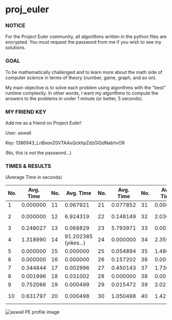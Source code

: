 # proj_euler

### NOTICE
For the Project Euler community, all algorithms written in the python files are encrypted.
You must request the password from me if you wish to see my solutions.

### GOAL
To be mathematically challenged and to learn more about the math side of computer science
in terms of theory (number, game, graph, and so on). 

My main objective is to solve each problem using algorithms with the "best" runtime complexity.
In other words, I want my algorithms to compute the answers to the problems in under 1 minute (or better, 5 seconds).

### MY FRIEND KEY
Add me as a friend on Project Euler!  

User: aswall  

Key: 1386943_LnBxonZ0VTAAxQckhpZdzGlQdNabhvO9 

(No, this is not the password...)


### TIMES & RESULTS
(Average Time in seconds)


| No. | Avg. Time | No. | Avg. Time | No. | Avg. Time | No. | Avg. Time | No. | Avg. Time | No. | Avg. Time | No. | Avg. Time |
| --- | ---| --- | ---| --- | ---   | --- | ---- | --- | --- | --- | --- | --- | ---|
|1|0.000000|11|0.067921|21|0.077852|31|0.000498|41|7.826935|51|0.229560|61|0.019986|
|2|0.000000|12|6.924319|22|0.148149|32|2.036123|42|24.226883 (_oof..._)|52|0.113286|62|0.024986|
|3|0.248027|13|0.068829|23|5.793971|33|0.002996|43|7.685535|53|0.026450|63|0.000000|
|4|1.318990|14|91.202385 (_yikes..._)|24|0.000000|34|2.359007|44|0.267491|54|0.100808|64|0.304038|
|5|0.000000|15|0.000000|25|0.054894|35|1.480683|45|4.131469|55|0.096315|65|0.000000|
|6|0.000000|16|0.000000|26|0.157202|36|0.005987|46|1.496652|56|0.206110|66|0.017989|
|7|0.344844|17|0.002996|27|0.450143|37|1.736196|47|0.048907|57|0.005988|67|0.011992|
|8|0.001996|18|0.031002|28|0.000000|38|0.001995|48|1.116707|58|0.388261|68|2.285578|
|9|0.752066|19|0.000499|29|0.015472|39|2.022154|49|0.402733|59|0.001498|69|0.000998|
|10|0.631797|20|0.000498|30|1.050498|40|1.421792|50|0.024120|60|23.291162 (_ouch..._)|70|1.249181|

<img src="https://projecteuler.net/profile/aswall.png" alt="aswall PE profile image">